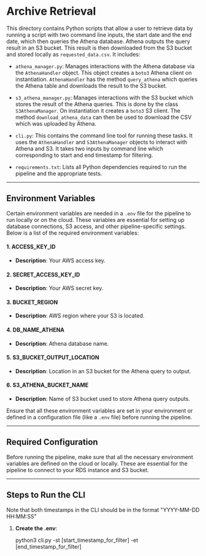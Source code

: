# Archive Retrieval

This directory contains Python scripts that allow a user to retrieve data by running a script with two command line inputs, the start date and the end date, which then queries the Athena database. Athena outputs the query result in an S3 bucket. This result is then downloaded from the S3 bucket and stored locally as `requested_data.csv`. It includes:

- `athena_manager.py`: Manages interactions with the Athena database via the `AthenaHandler` object. This object creates a `boto3` Athena client on instantiation. `AthenaHandler` has the method `query_athena` which queries the Athena table and downloads the result to the S3 bucket.

- `s3_athena_manager.py`: Manages interactions with the S3 bucket which stores the result of the Athena queries. This is done by the class `S3AthenaManager`. On instantiation it creates a `boto3` S3 client. The method `download_athena_data` can then be used to download the CSV which was uploaded by Athena.

- `cli.py`: This contains the command line tool for running these tasks. It uses the `AthenaHandler` and `S3AthenaManager` objects to interact with Athena and S3. It takes two inputs by command line which corresponding to start and end timestamp for filtering.

- `requirements.txt`: Lists all Python dependencies required to run the pipeline and the appropriate tests.
---


## **Environment Variables**

Certain environment variables are needed in a `.env` file for the pipeline to run locally or on the cloud. These variables are essential for setting up database connections, S3 access, and other pipeline-specific settings. Below is a list of the required environment variables:

#### **1. ACCESS_KEY_ID**
- **Description**: Your AWS access key.

#### **2. SECRET_ACCESS_KEY_ID**
- **Description**: Your AWS secret key.

#### **3. BUCKET_REGION**
- **Description**: AWS region where your S3 is located.

#### **4. DB_NAME_ATHENA**
- **Description**: Athena database name.

#### **5. S3_BUCKET_OUTPUT_LOCATION**
- **Description**: Location in an S3 bucket for the Athena query to output.

#### **6. S3_ATHENA_BUCKET_NAME**
- **Description**: Name of S3 bucket used to store Athena query outputs.

Ensure that all these environment variables are set in your environment or defined in a configuration file (like a `.env` file) before running the pipeline.

---

## **Required Configuration**

Before running the pipeline, make sure that all the necessary environment variables are defined on the cloud or locally. These are essential for the pipeline to connect to your RDS instance and S3 bucket.

---
## **Steps to Run the CLI**

Note that both timestamps in the CLI should be in the format "YYYY-MM-DD HH:MM:SS"

1. **Create the .env**:

   python3 cli.py -st [start_timestamp_for_filter] -et [end_timestamp_for_filter]